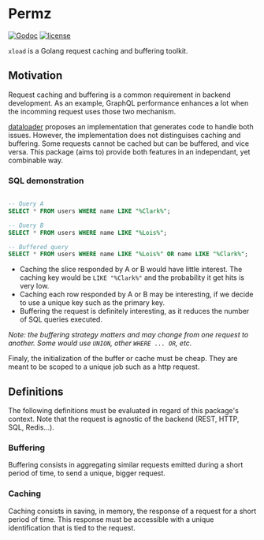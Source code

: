 # Permz

[![Godoc](http://img.shields.io/badge/godoc-reference-blue.svg?style=flat)](https://godoc.org/github.com/moxar/xload)
[![license](http://img.shields.io/badge/license-MIT-red.svg?style=flat)](https://raw.githubusercontent.com/moxar/xload/master/LICENSE)

`xload` is a Golang request caching and buffering toolkit.

## Motivation

Request caching and buffering is a common requirement in backend development. As an example, GraphQL performance enhances a lot
when the incomming request uses those two mechanism.

[dataloader](https://github.com/vektah/dataloaden) proposes an implementation that generates code to handle both issues.
However, the implementation does not distinguises caching and buffering. Some requests cannot be cached but can be buffered, and vice versa.
This package (aims to) provide both features in an independant, yet combinable way.

### SQL demonstration
```SQL

-- Query A
SELECT * FROM users WHERE name LIKE "%Clark%";

-- Query B
SELECT * FROM users WHERE name LIKE "%Lois%";

-- Buffered query
SELECT * FROM users WHERE name LIKE "%Lois%" OR name LIKE "%Clark%";
```

* Caching the slice responded by A or B would have little interest. The caching key would be `LIKE "%Clark%"` and the probability it get hits is very low.
* Caching each row responded by A or B may be interesting, if we decide to use a unique key such as the primary key.
* Buffering the request is definitely interesting, as it reduces the number of SQL queries executed.

_Note: the buffering strategy matters and may change from one request to another. Some would use `UNION`, other `WHERE ... OR`, etc._

Finaly, the initialization of the buffer or cache must be cheap. They are meant to be scoped to a unique job such as a http request.

## Definitions

The following definitions must be evaluated in regard of this package's context.
Note that the request is agnostic of the backend (REST, HTTP, SQL, Redis...).

### Buffering

Buffering consists in aggregating similar requests emitted during a short period of time, to send a unique, bigger request.

### Caching

Caching consists in saving, in memory, the response of a request for a short period of time. This response must be accessible with
a unique identification that is tied to the request.
